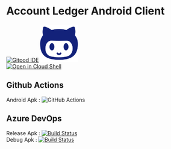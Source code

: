 # Account Ledger Android Client
[//]: # "[![Open In github1s](https://raw.githubusercontent.com/conwnet/github1s/master/resources/images/logo.svg)](https://github1s.com/Baneeishaque/Account-Ledger-Android-Client)"

<a href="https://gitpod.io/#https://github.com/Baneeishaque/Account-Ledger-Android-Client"><img src="https://icons-for-free.com/iconfiles/png/512/gitpod-1324440164066425542.png" alt="Gitpod IDE" width="100" height="100"></a>
<a href="https://github1s.com/Baneeishaque/Account-Ledger-Android-Client"><img src="https://raw.githubusercontent.com/conwnet/github1s/master/resources/images/logo.svg" alt="Github1s Editor" width="100" height="100"></a>  
[![Open in Cloud Shell](https://gstatic.com/cloudssh/images/open-btn.svg)](https://ssh.cloud.google.com/cloudshell/editor?cloudshell_git_repo=https://github.com/Baneeishaque/Account-Ledger-Android-Client) 

[//]: # "## App Center
Master : [![Build status](https://build.appcenter.ms/v0.1/apps/c1ece978-9386-48c8-89af-6f206fae606d/branches/master/badge)](https://appcenter.ms)  
Develop : [![Build status](https://build.appcenter.ms/v0.1/apps/c1ece978-9386-48c8-89af-6f206fae606d/branches/develop/badge)](https://appcenter.ms)  
Feature/Firestore/Login : [![Build status](https://build.appcenter.ms/v0.1/apps/c1ece978-9386-48c8-89af-6f206fae606d/branches/feature%2Ffirestore%2Flogin/badge)](https://appcenter.ms)"

## Github Actions
Android Apk : ![GitHub Actions](https://github.com/Baneeishaque/Account-Ledger-Android-Client/actions/workflows/android.yml/badge.svg)

## Azure DevOps
Release Apk : [![Build Status](https://dev.azure.com/banee-ishaque-k-github-works/Account-Ledger-Android-Client/_apis/build/status/Baneeishaque.Account-Ledger-Android-Client%20Release%20Apk?branchName=master)](https://dev.azure.com/banee-ishaque-k-github-works/Account-Ledger-Android-Client/_build/latest?definitionId=94&branchName=master)  
Debug Apk : [![Build Status](https://dev.azure.com/banee-ishaque-k-github-works/Account-Ledger-Android-Client/_apis/build/status/Baneeishaque.Account-Ledger-Android-Client%20Debug%20Apk?branchName=master)](https://dev.azure.com/banee-ishaque-k-github-works/Account-Ledger-Android-Client/_build/latest?definitionId=32&branchName=master)  

[//]: # "Gitpod Docker Image : [![Build Status](https://dev.azure.com/banee-ishaque-k-github-works/Account-Ledger-Android-Client/_apis/build/status/Baneeishaque.Account-Ledger-Android-Client%20Gitpod%20Docker%20Image?branchName=master)](https://dev.azure.com/banee-ishaque-k-github-works/Account-Ledger-Android-Client/_build/latest?definitionId=48&branchName=master)"

[//]: # "## Travis CI
Master : ![Travis (.com)](https://img.shields.io/travis/com/Baneeishaque/Account-Ledger-Android-Client?logo=travis)"

[//]: # "## Codeship
Master : [![Codeship Status for Baneeishaque/Account_Ledger](https://app.codeship.com/projects/914c3a10-aff0-0137-2203-6ecab3236d72/status?branch=master)](https://app.codeship.com/projects/362766)"
